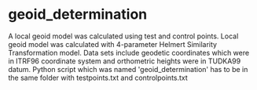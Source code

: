 # geoid_determination
A local geoid model was calculated using test and control points.
Local geoid model was calculated with 4-parameter Helmert Similarity Transformation model.
Data sets include geodetic coordinates which were in ITRF96 coordinate system and orthometric heights were in TUDKA99 datum.
Python script which was named 'geoid_determination' has to be in the same folder with testpoints.txt and controlpoints.txt
